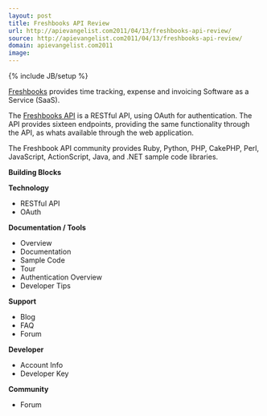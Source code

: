 ```yaml
---
layout: post
title: Freshbooks API Review
url: http://apievangelist.com2011/04/13/freshbooks-api-review/
source: http://apievangelist.com2011/04/13/freshbooks-api-review/
domain: apievangelist.com2011
image: 
---
```

{% include JB/setup %}
<a title="Freshbooks" href="http://www.freshbooks.com/"><img src="http://kinlane-productions.s3.amazonaws.com/freshbooks-invoice-logo.gif" alt="" align="right" /></a><a title="Freshbooks" href="http://www.freshbooks.com/">Freshbooks</a> provides time tracking, expense and invoicing Software as a Service (SaaS).<p></p>
The <a title="Freshbooks API" href="http://developers.freshbooks.com/">Freshbooks API</a> is a RESTful API, using OAuth for authentication.   The API provides sixteen endpoints, providing the same functionality through the API, as whats available through the web application.<p></p>
The Freshbook API community provides Ruby, Python, PHP, CakePHP, Perl, JavaScript, ActionScript, Java, and .NET sample code libraries.<p></p>
<strong>Building Blocks</strong><p></p>
<strong>Technology</strong>
<ul class="mainlist">
	<li>RESTful API</li>
	<li>OAuth</li>
</ul>
<strong>Documentation / Tools</strong>
<ul class="mainlist">
	<li>Overview</li>
	<li>Documentation</li>
	<li>Sample Code</li>
	<li>Tour</li>
	<li>Authentication Overview</li>
	<li>Developer Tips</li>
</ul>
<strong>Support</strong>
<ul class="mainlist">
	<li>Blog</li>
	<li>FAQ</li>
	<li>Forum</li>
</ul>
<strong>Developer</strong>
<ul class="mainlist">
	<li>Account Info</li>
	<li>Developer Key</li>
</ul>
<strong>Community</strong>
<ul class="mainlist">
	<li>Forum</li>
</ul>
